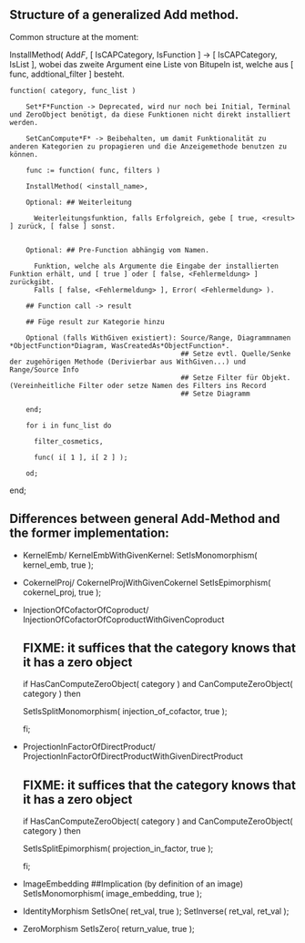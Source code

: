 ## Structure of a generalized Add method.

Common structure at the moment:



InstallMethod( Add*F*,
    [ IsCAPCategory, IsFunction ] -> [ IsCAPCategory, IsList ], wobei das zweite Argument eine Liste von Bitupeln ist, welche aus [ func, addtional_filter ] besteht.
    
    function( category, func_list )
        
        Set*F*Function -> Deprecated, wird nur noch bei Initial, Terminal und ZeroObject benötigt, da diese Funktionen nicht direkt installiert werden.
        
        SetCanCompute*F* -> Beibehalten, um damit Funktionalität zu anderen Kategorien zu propagieren und die Anzeigemethode benutzen zu können.
        
        func := function( func, filters )
        
        InstallMethod( <install_name>,
        
        Optional: ## Weiterleitung
          
          Weiterleitungsfunktion, falls Erfolgreich, gebe [ true, <result> ] zurück, [ false ] sonst.
        
        
        Optional: ## Pre-Function abhängig vom Namen.
          
          Funktion, welche als Argumente die Eingabe der installierten Funktion erhält, und [ true ] oder [ false, <Fehlermeldung> ] zurückgibt.
          Falls [ false, <Fehlermeldung> ], Error( <Fehlermeldung> ).
        
        ## Function call -> result
          
        ## Füge result zur Kategorie hinzu
        
        Optional (falls WithGiven existiert): Source/Range, Diagrammnamen *ObjectFunction*Diagram, WasCreatedAs*ObjectFunction*.
                                              ## Setze evtl. Quelle/Senke der zugehörigen Methode (Derivierbar aus WithGiven...) und Range/Source Info
                                              ## Setze Filter für Objekt. (Vereinheitliche Filter oder setze Namen des Filters ins Record
                                              ## Setze Diagramm
        
        end;
        
        for i in func_list do
        
          filter_cosmetics,
        
          func( i[ 1 ], i[ 2 ] );
        
        od;
    
end;
        
        
## Differences between general Add-Method and the former implementation:
- KernelEmb/ KernelEmbWithGivenKernel: 
  SetIsMonomorphism( kernel_emb, true );

- CokernelProj/ CokernelProjWithGivenCokernel
  SetIsEpimorphism( cokernel_proj, true );
  
- InjectionOfCofactorOfCoproduct/ InjectionOfCofactorOfCoproductWithGivenCoproduct
  ## FIXME: it suffices that the category knows that it has a zero object
  if HasCanComputeZeroObject( category ) and CanComputeZeroObject( category ) then
    
    SetIsSplitMonomorphism( injection_of_cofactor, true );
    
  fi;

- ProjectionInFactorOfDirectProduct/ ProjectionInFactorOfDirectProductWithGivenDirectProduct
  ## FIXME: it suffices that the category knows that it has a zero object
  if HasCanComputeZeroObject( category ) and CanComputeZeroObject( category ) then
    
    SetIsSplitEpimorphism( projection_in_factor, true );
    
  fi;
  
- ImageEmbedding
  ##Implication (by definition of an image)
  SetIsMonomorphism( image_embedding, true );

- IdentityMorphism
  SetIsOne( ret_val, true );
  SetInverse( ret_val, ret_val );
  
- ZeroMorphism
  SetIsZero( return_value, true );
